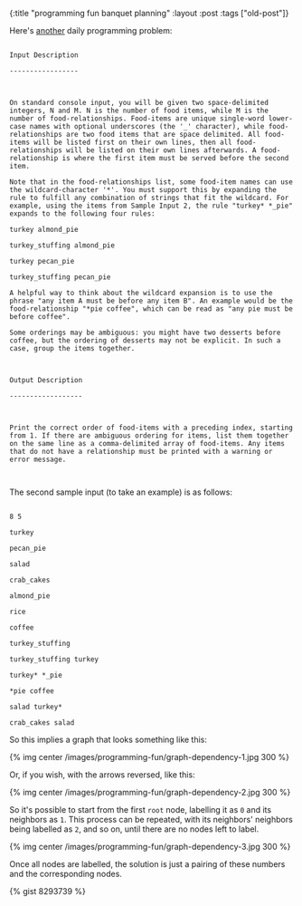 {:title "programming fun banquet planning"
:layout :post
 :tags ["old-post"]}



Here's [another](http://www.reddit.com/r/dailyprogrammer/comments/1rnrs2/112813_challenge_137_intermediate_hard_banquet/) daily programming problem:



```

Input Description

-----------------



On standard console input, you will be given two space-delimited integers, N and M. N is the number of food items, while M is the number of food-relationships. Food-items are unique single-word lower-case names with optional underscores (the '_' character), while food-relationships are two food items that are space delimited. All food-items will be listed first on their own lines, then all food-relationships will be listed on their own lines afterwards. A food-relationship is where the first item must be served before the second item.

Note that in the food-relationships list, some food-item names can use the wildcard-character '*'. You must support this by expanding the rule to fulfill any combination of strings that fit the wildcard. For example, using the items from Sample Input 2, the rule "turkey* *_pie" expands to the following four rules:

turkey almond_pie

turkey_stuffing almond_pie

turkey pecan_pie

turkey_stuffing pecan_pie

A helpful way to think about the wildcard expansion is to use the phrase "any item A must be before any item B". An example would be the food-relationship "*pie coffee", which can be read as "any pie must be before coffee".

Some orderings may be ambiguous: you might have two desserts before coffee, but the ordering of desserts may not be explicit. In such a case, group the items together.



Output Description

------------------



Print the correct order of food-items with a preceding index, starting from 1. If there are ambiguous ordering for items, list them together on the same line as a comma-delimited array of food-items. Any items that do not have a relationship must be printed with a warning or error message.



```



The second sample input (to take an example) is as follows:



```

8 5

turkey

pecan_pie

salad

crab_cakes

almond_pie

rice

coffee

turkey_stuffing

turkey_stuffing turkey

turkey* *_pie

*pie coffee

salad turkey*

crab_cakes salad

```



So this implies a graph that looks something like this:



{% img center /images/programming-fun/graph-dependency-1.jpg 300 %}



Or, if you wish, with the arrows reversed, like this:



{% img center /images/programming-fun/graph-dependency-2.jpg 300 %}



So it's possible to start from the first `root` node, labelling it as `0` and its neighbors as `1`. This process can be repeated, with its neighbors' neighbors being labelled as `2`, and so on, until there are no nodes left to label.



{% img center /images/programming-fun/graph-dependency-3.jpg 300  %}



Once all nodes are labelled, the solution is just a pairing of these numbers and the corresponding nodes.



{% gist 8293739 %}


